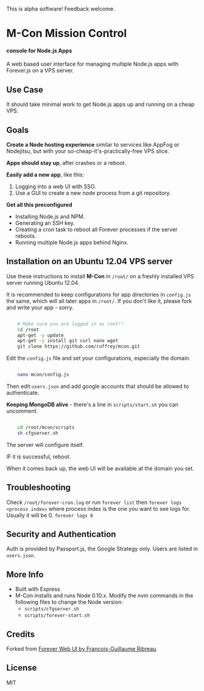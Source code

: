 This is alpha software! Feedback welcome.

# M-Con Mission Control
#### console for Node.js Apps

A web based user interface for managing multiple Node.js apps with Forever.js on a VPS server.

## Use Case

It should take minimal work to get Node.js apps up and running on a cheap VPS.

## Goals

**Create a Node hosting experience** similar to services like AppFog or Nodejitsu, but with your so-cheap-it's-practically-free VPS slice.

**Apps should stay up**, after crashes or a reboot.

**Easily add a new app**, like this:

1. Logging into a web UI with SSO.
1. Use a GUI to create a new node process from a git repository.

**Get all this preconfigured**
- Installing Node.js and NPM.
- Generating an SSH key.
- Creating a cron task to reboot all Forever processes if the server reboots.
- Running multiple Node.js apps behind Nginx.


## Installation on an Ubuntu 12.04 VPS server

Use these instructions to install **M-Con** in `/root/` on a freshly installed VPS server running Ubuntu 12.04.

It is recommended to keep configurations for app directories in `config.js` the same, which will all later apps in `/root/`. If you don't like it, please fork and write your app - sorry.

``` bash

    # Make sure you are logged in as root!!
    cd /root
    apt-get -y update
    apt-get -y install git curl nano wget
    git clone https://github.com/ruffrey/mcon.git
```

Edit the `config.js` file and set your configurations, especially the domain.

``` bash

    nano mcon/config.js
```

Then edit `users.json` and add google accounts that should be allowed to authenticate.

**Keeping MongoDB alive** - there's a line in `scripts/start.sh` you can uncomment.

``` bash

    cd /root/mcon/scripts
    sh cfgserver.sh

```

The server will configure itself. 

IF it is successful, reboot. 

When it comes back up, the web UI will be available at the domain you set.


## Troubleshooting

Check `/root/forever-cron.log` or run `forever list` then `forever logs <process index>` where process index is the one you want to see logs for. Usually it will be 0. `forever logs 0`


## Security and Authentication

Auth is provided by Passport.js, the Google Strategy only. Users are listed in `users.json`.

## More Info

- Built with Express
- M-Con installs and runs Node 0.10.x. Modify the nvm commands in the following files to change the Node version:
    - `scripts/cfgserver.sh`
    - `scripts/forever-start.sh`

## Credits

Forked from [Forever Web UI by Francois-Guillaume Ribreau](https://github.com/FGRibreau/forever-webui.git).


## License

MIT
